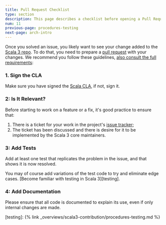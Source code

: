 ```yaml
---
title: Pull Request Checklist
type: section
description: This page describes a checklist before opening a Pull Request to the Scala 3 compiler.
num: 11
previous-page: procedures-testing
next-page: arch-intro
---
```


Once you solved an issue, you likely want to see your change added to the [Scala 3 repo][lampepfl/dotty].
To do that, you need to prepare a [pull request][pull-request] with your changes. We recommend you
follow these guidelines, [also consult the full requirements][full-list]:

### 1. Sign the CLA

Make sure you have signed the [Scala CLA][cla], if not, sign it.

### 2: Is It Relevant?

Before starting to work on a feature or a fix, it's good practice to ensure that:
1. There is a ticket for your work in the project's [issue tracker][issues];
2. The ticket has been discussed and there is desire for it to be implemented by the
Scala 3 core maintainers.

### 3: Add Tests
Add at least one test that replicates the problem in the issue, and that shows it is now resolved.

You may of course add variations of the test code to try and eliminate edge cases.
[Become familiar with testing in Scala 3][testing].

### 4: Add Documentation
Please ensure that all code is documented to explain its use, even if only internal
changes are made.


[pull-request]: https://docs.github.com/en?query=pull+requests
[lampepfl/dotty]: https://github.com/lampepfl/dotty
[cla]: http://typesafe.com/contribute/cla/scala
[issues]: https://github.com/lampepfl/dotty/issues
[full-list]: https://github.com/lampepfl/dotty/blob/master/CONTRIBUTING.md
[testing]: {% link _overviews/scala3-contribution/procedures-testing.md %}
